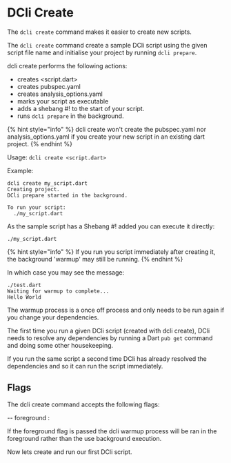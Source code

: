 # DCli Create

The `dcli create` command makes it easier to create new scripts.

The `dcli create` command create a sample DCli script using the given script file name and initialise your project by running `dcli prepare`.

dcli create performs the following actions:

* creates &lt;script.dart&gt;
* creates pubspec.yaml
* creates analysis\_options.yaml
* marks your script as executable
* adds a shebang \#! to the start of your script.
* runs `dcli prepare` in the background.

{% hint style="info" %}
dcli create won't create the pubspec.yaml nor analysis\_options.yaml if you create your new script in an existing dart project.
{% endhint %}

Usage: `dcli create <script.dart>`

Example:

```text
dcli create my_script.dart
Creating project.
DCli prepare started in the background.

To run your script:
  ./my_script.dart
```

As the sample script has a Shebang \#! added you can execute it directly:

```text
./my_script.dart
```

{% hint style="info" %}
If you run you script immediately after creating it, the background 'warmup' may still be running.
{% endhint %}

In which case you may see the message:

```text
./test.dart
Waiting for warmup to complete...
Hello World
```

The warmup process is a once off process and only needs to be run again if you change your dependencies.

The first time you run a given DCli script \(created with dcli create\), DCli needs to resolve any dependencies by running a Dart `pub get` command and doing some other housekeeping.

If you run the same script a second time DCli has already resolved the dependencies and so it can run the script immediately.

## Flags

The dcli create command accepts the following flags:

-- foreground :

If the foreground flag is passed the dcli warmup process will be ran in the foreground rather than the use background execution.

Now lets create and run our first DCli script.

